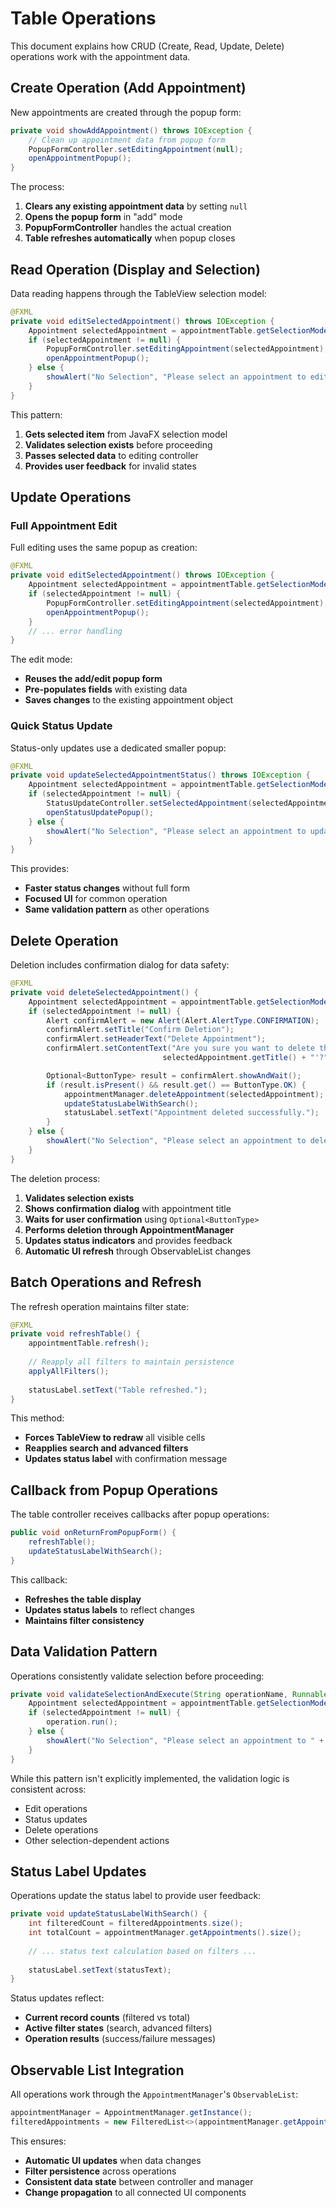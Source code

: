 # Table Operations

This document explains how CRUD (Create, Read, Update, Delete) operations work with the appointment data.

## Create Operation (Add Appointment)

New appointments are created through the popup form:

```java
private void showAddAppointment() throws IOException {
    // Clean up appointment data from popup form
    PopupFormController.setEditingAppointment(null);
    openAppointmentPopup();
}
```

The process:
1. **Clears any existing appointment data** by setting `null`
2. **Opens the popup form** in "add" mode
3. **PopupFormController** handles the actual creation
4. **Table refreshes automatically** when popup closes

## Read Operation (Display and Selection)

Data reading happens through the TableView selection model:

```java
@FXML
private void editSelectedAppointment() throws IOException {
    Appointment selectedAppointment = appointmentTable.getSelectionModel().getSelectedItem();
    if (selectedAppointment != null) {
        PopupFormController.setEditingAppointment(selectedAppointment);
        openAppointmentPopup();
    } else {
        showAlert("No Selection", "Please select an appointment to edit.");
    }
}
```

This pattern:
1. **Gets selected item** from JavaFX selection model
2. **Validates selection exists** before proceeding
3. **Passes selected data** to editing controller
4. **Provides user feedback** for invalid states

## Update Operations

### Full Appointment Edit
Full editing uses the same popup as creation:

```java
@FXML
private void editSelectedAppointment() throws IOException {
    Appointment selectedAppointment = appointmentTable.getSelectionModel().getSelectedItem();
    if (selectedAppointment != null) {
        PopupFormController.setEditingAppointment(selectedAppointment);
        openAppointmentPopup();
    }
    // ... error handling
}
```

The edit mode:
- **Reuses the add/edit popup form**
- **Pre-populates fields** with existing data
- **Saves changes** to the existing appointment object

### Quick Status Update
Status-only updates use a dedicated smaller popup:

```java
@FXML
private void updateSelectedAppointmentStatus() throws IOException {
    Appointment selectedAppointment = appointmentTable.getSelectionModel().getSelectedItem();
    if (selectedAppointment != null) {
        StatusUpdateController.setSelectedAppointment(selectedAppointment);
        openStatusUpdatePopup();
    } else {
        showAlert("No Selection", "Please select an appointment to update status.");
    }
}
```

This provides:
- **Faster status changes** without full form
- **Focused UI** for common operation
- **Same validation pattern** as other operations

## Delete Operation

Deletion includes confirmation dialog for data safety:

```java
@FXML
private void deleteSelectedAppointment() {
    Appointment selectedAppointment = appointmentTable.getSelectionModel().getSelectedItem();
    if (selectedAppointment != null) {
        Alert confirmAlert = new Alert(Alert.AlertType.CONFIRMATION);
        confirmAlert.setTitle("Confirm Deletion");
        confirmAlert.setHeaderText("Delete Appointment");
        confirmAlert.setContentText("Are you sure you want to delete the appointment '" + 
                                  selectedAppointment.getTitle() + "'?");

        Optional<ButtonType> result = confirmAlert.showAndWait();
        if (result.isPresent() && result.get() == ButtonType.OK) {
            appointmentManager.deleteAppointment(selectedAppointment);
            updateStatusLabelWithSearch();
            statusLabel.setText("Appointment deleted successfully.");
        }
    } else {
        showAlert("No Selection", "Please select an appointment to delete.");
    }
}
```

The deletion process:
1. **Validates selection exists**
2. **Shows confirmation dialog** with appointment title
3. **Waits for user confirmation** using `Optional<ButtonType>`
4. **Performs deletion through AppointmentManager**
5. **Updates status indicators** and provides feedback
6. **Automatic UI refresh** through ObservableList changes

## Batch Operations and Refresh

The refresh operation maintains filter state:

```java
@FXML
private void refreshTable() {
    appointmentTable.refresh();
    
    // Reapply all filters to maintain persistence
    applyAllFilters();
    
    statusLabel.setText("Table refreshed.");
}
```

This method:
- **Forces TableView to redraw** all visible cells
- **Reapplies search and advanced filters**
- **Updates status label** with confirmation message

## Callback from Popup Operations

The table controller receives callbacks after popup operations:

```java
public void onReturnFromPopupForm() {
    refreshTable();
    updateStatusLabelWithSearch();
}
```

This callback:
- **Refreshes the table display**
- **Updates status labels** to reflect changes
- **Maintains filter consistency**

## Data Validation Pattern

Operations consistently validate selection before proceeding:

```java
private void validateSelectionAndExecute(String operationName, Runnable operation) {
    Appointment selectedAppointment = appointmentTable.getSelectionModel().getSelectedItem();
    if (selectedAppointment != null) {
        operation.run();
    } else {
        showAlert("No Selection", "Please select an appointment to " + operationName.toLowerCase() + ".");
    }
}
```

While this pattern isn't explicitly implemented, the validation logic is consistent across:
- Edit operations
- Status updates  
- Delete operations
- Other selection-dependent actions

## Status Label Updates

Operations update the status label to provide user feedback:

```java
private void updateStatusLabelWithSearch() {
    int filteredCount = filteredAppointments.size();
    int totalCount = appointmentManager.getAppointments().size();
    
    // ... status text calculation based on filters ...
    
    statusLabel.setText(statusText);
}
```

Status updates reflect:
- **Current record counts** (filtered vs total)
- **Active filter states** (search, advanced filters)
- **Operation results** (success/failure messages)

## Observable List Integration

All operations work through the `AppointmentManager`'s `ObservableList`:

```java
appointmentManager = AppointmentManager.getInstance();
filteredAppointments = new FilteredList<>(appointmentManager.getAppointments(), p -> true);
```

This ensures:
- **Automatic UI updates** when data changes
- **Filter persistence** across operations
- **Consistent data state** between controller and manager
- **Change propagation** to all connected UI components
